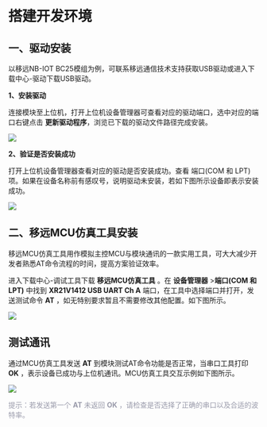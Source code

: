 # 搭建开发环境
## **一、驱动安装**

以移远NB-IOT BC25模组为例，可联系移远通信技术支持获取USB驱动或进入<a :href="getUrl('menuCode=MODULE_DEVL&resourceType=M')" target="_blank">下载中心-驱动</a>下载USB驱动。

__1、安装驱动__ 

连接模块至上位机，打开上位机设备管理器可查看对应的驱动端口，选中对应的端口右键点击 __更新驱动程序__，浏览已下载的驱动文件路径完成安装。


<a data-fancybox title="img" href="/deviceDevelop/nb/speediness_ctwing/resource/picture-8.png"><img src="/deviceDevelop/nb/speediness_ctwing/resource/picture-8.png"></a>


__2、验证是否安装成功__ 

打开上位机设备管理器查看对应的驱动是否安装成功。查看 端口(COM 和 LPT) 项。如果在设备名称前有感叹号，说明驱动未安装，若如下图所示设备即表示安装成功。

<a data-fancybox title="img" href="/deviceDevelop/nb/speediness_ctwing/resource/picture-9.png"><img src="/deviceDevelop/nb/speediness_ctwing/resource/picture-9.png"></a>



## **二、移远MCU仿真工具安装**

移远MCU仿真工具用作模拟主控MCU与模块通讯的一款实用工具，可大大减少开发者熟悉AT命令流程的时间，提高方案验证效率。

进入<a :href="getUrl('menuCode=DEBUG_UTIL&resourceType=C')" target="_blank">下载中心-调试工具</a>下载 __移远MCU仿真工具__ 。在 __设备管理器__ >__端口(COM 和 LPT)__ 中找到 __XR21V1412 USB UART Ch A__ 端口，在工具中选择端口并打开，发送测试命令 __AT__ ，如无特别要求暂且不需要修改其他配置。如下图所示。


<a data-fancybox title="img" href="/deviceDevelop/nb/speediness_ctwing/resource/picture-10.png"><img src="/deviceDevelop/nb/speediness_ctwing/resource/picture-10.png"></a>


## **测试通讯**

通过MCU仿真工具发送 __AT__ 到模块测试AT命令功能是否正常，当串口工具打印 __OK__ ，表示设备已成功与上位机通讯。MCU仿真工具交互示例如下图所示。


<a data-fancybox title="img" href="/deviceDevelop/nb/speediness_ctwing/resource/picture-11.png"><img src="/deviceDevelop/nb/speediness_ctwing/resource/picture-11.png"></a>


<font color=#999AAA >提示：若发送第一个 __AT__ 未返回 __OK__ ，请检查是否选择了正确的串口以及合适的波特率。</font>

  
